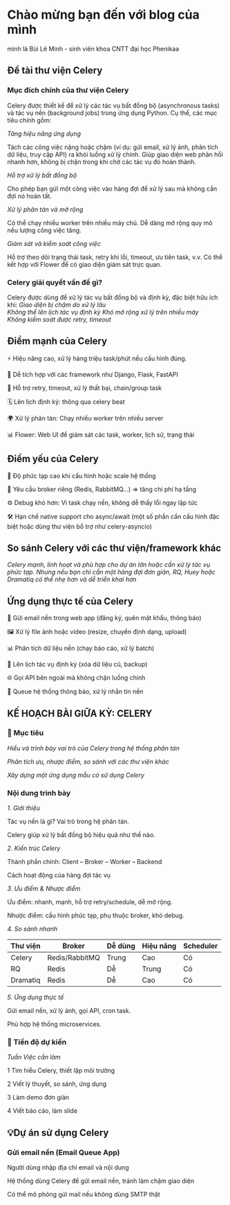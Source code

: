 # Chào mừng bạn đến với blog của mình
mình là Bùi Lê Minh - sinh viên khoa CNTT đại học Phenikaa
## Đề tài thư viện Celery
### Mục đích chính của thư viện Celery

Celery được thiết kế để xử lý các tác vụ bất đồng bộ (asynchronous tasks) và tác vụ nền (background jobs) trong ứng dụng Python. Cụ thể, các mục tiêu chính gồm:

*Tăng hiệu năng ứng dụng*

Tách các công việc nặng hoặc chậm (ví dụ: gửi email, xử lý ảnh, phân tích dữ liệu, truy cập API) ra khỏi luồng xử lý chính. Giúp giao diện web phản hồi nhanh hơn, không bị chặn trong khi chờ các tác vụ đó hoàn thành.

*Hỗ trợ xử lý bất đồng bộ*

Cho phép bạn gửi một công việc vào hàng đợi để xử lý sau mà không cần đợi nó hoàn tất.

*Xử lý phân tán và mở rộng*

Có thể chạy nhiều worker trên nhiều máy chủ. Dễ dàng mở rộng quy mô nếu lượng công việc tăng.

*Giám sát và kiểm soát công việc*

Hỗ trợ theo dõi trạng thái task, retry khi lỗi, timeout, ưu tiên task, v.v. Có thể kết hợp với Flower để có giao diện giám sát trực quan.

### Celery giải quyết vấn đề gì?
Celery được dùng để xử lý tác vụ bất đồng bộ và định kỳ, đặc biệt hữu ích khi:
*Giao diện bị chậm do xử lý lâu* 	
*Không thể lên lịch tác vụ định kỳ*	
*Khó mở rộng xử lý trên nhiều máy*	
*Không kiểm soát được retry, timeout*
## Điểm mạnh của Celery
⚡ Hiệu năng cao, xử lý hàng triệu task/phút nếu cấu hình đúng.

🧩 Dễ tích hợp với các framework như Django, Flask, FastAPI

🔁 Hỗ trợ retry, timeout, xử lý thất bại, chain/group task

🗓️ Lên lịch định kỳ: thông qua celery beat

🌍 Xử lý phân tán: Chạy nhiều worker trên nhiều server

📊 Flower: Web UI để giám sát các task, worker, lịch sử, trạng thái
## Điểm yếu của Celery
🧠 Độ phức tạp cao khi cấu hình hoặc scale hệ thống

🧵 Yêu cầu broker riêng (Redis, RabbitMQ...) => tăng chi phí hạ tầng

⚙️ Debug khó hơn: Vì task chạy nền, không dễ thấy lỗi ngay lập tức

🛠️ Hạn chế native support cho async/await (một số phần cần cấu hình đặc biệt hoặc dùng thư viện bổ trợ như celery-asyncio)
## So sánh Celery với các thư viện/framework khác
*Celery mạnh, linh hoạt và phù hợp cho dự án lớn hoặc cần xử lý tác vụ phức tạp. Nhưng nếu bạn chỉ cần một hàng đợi đơn giản, RQ, Huey hoặc Dramatiq có thể nhẹ hơn và dễ triển khai hơn*
## Ứng dụng thực tế của Celery
📧 Gửi email nền trong web app (đăng ký, quên mật khẩu, thông báo)

🖼️ Xử lý file ảnh hoặc video (resize, chuyển định dạng, upload)

📊 Phân tích dữ liệu nền (chạy báo cáo, xử lý batch)

🔁 Lên lịch tác vụ định kỳ (xóa dữ liệu cũ, backup)

🌐 Gọi API bên ngoài mà không chặn luồng chính

💬 Queue hệ thống thông báo, xử lý nhắn tin nền
## KẾ HOẠCH BÀI GIỮA KỲ: CELERY
### 🎯 Mục tiêu
*Hiểu và trình bày vai trò của Celery trong hệ thống phân tán*

*Phân tích ưu, nhược điểm, so sánh với các thư viện khác*

*Xây dựng một ứng dụng mẫu có sử dụng Celery*
### Nội dung trình bày
*1. Giới thiệu*

Tác vụ nền là gì? Vai trò trong hệ phân tán.

Celery giúp xử lý bất đồng bộ hiệu quả như thế nào. 

*2. Kiến trúc Celery*

Thành phần chính: Client – Broker – Worker – Backend

Cách hoạt động của hàng đợi tác vụ

*3. Ưu điểm & Nhược điểm*

Ưu điểm: nhanh, mạnh, hỗ trợ retry/schedule, dễ mở rộng.

Nhược điểm: cấu hình phức tạp, phụ thuộc broker, khó debug.

*4. So sánh nhanh*

| Thư viện | Broker         | Dễ dùng | Hiệu năng | Scheduler |
| -------- | -------------- | ------- | --------- | --------- |
| Celery   | Redis/RabbitMQ | Trung   | Cao       | Có        |
| RQ       | Redis          | Dễ      | Trung     | Có        |
| Dramatiq | Redis          | Dễ      | Cao       | Có        |

*5. Ứng dụng thực tế*

Gửi email nền, xử lý ảnh, gọi API, cron task.

Phù hợp hệ thống microservices.

### 📅 Tiến độ dự kiến

*Tuần Việc cần làm*

1  Tìm hiểu Celery, thiết lập môi trường

2  Viết lý thuyết, so sánh, ứng dụng

3  Làm demo đơn giản

4  Viết báo cáo, làm slide

## 💡Dự án sử dụng Celery
### Gửi email nền (Email Queue App)

Người dùng nhập địa chỉ email và nội dung

Hệ thống dùng Celery để gửi email nền, tránh làm chậm giao diện

Có thể mô phỏng gửi mail nếu không dùng SMTP thật